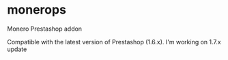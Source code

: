 # monerops
Monero Prestashop addon

Compatible with the latest version of Prestashop (1.6.x).
I'm working on 1.7.x update 
